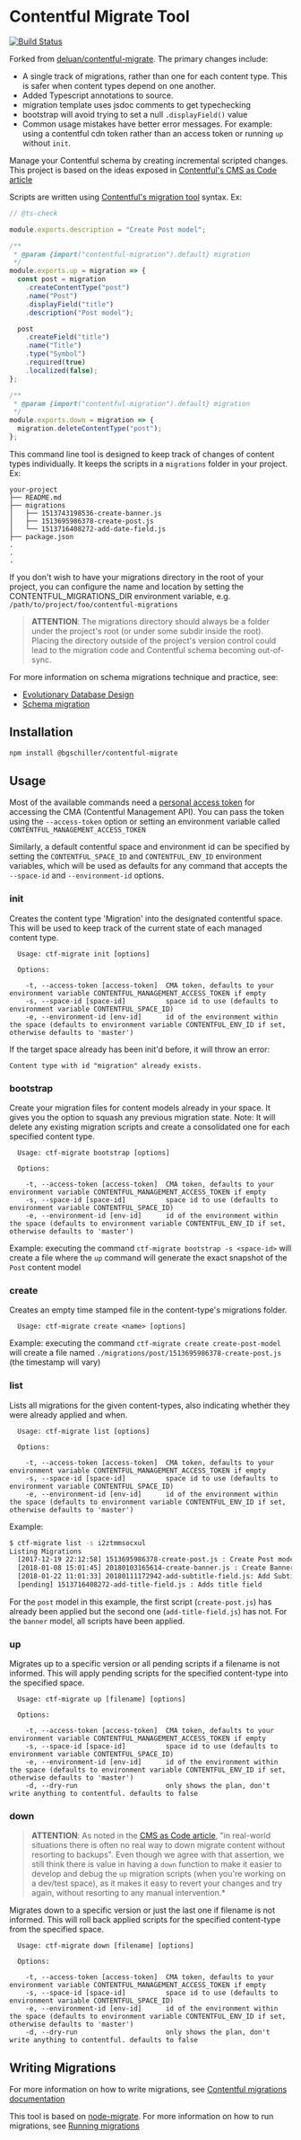 # Contentful Migrate Tool

<!-- [![npm](https://img.shields.io/npm/v/contentful-migrate.svg)](https://www.npmjs.com/package/contentful-migrate)
[![contentful-migration version](https://img.shields.io/npm/dependency-version/contentful-migrate/contentful-migration)](https://www.npmjs.com/package/contentful-migration) -->
[![Build Status](https://github.com/bgschiller/contentful-migrate/workflows/CI/badge.svg)](https://github.com/bgschiller/contentful-migrate/actions)

Forked from [deluan/contentful-migrate](https://github.com/deluan/contentful-migrate). The primary changes include:
- A single track of migrations, rather than one for each content type. This is safer when content types depend on one another.
- Added Typescript annotations to source.
- migration template uses jsdoc comments to get typechecking
- bootstrap will avoid trying to set a null `.displayField()` value
- Common usage mistakes have better error messages. For example: using a contentful cdn token rather than an access token or running `up` without `init`.

Manage your Contentful schema by creating incremental scripted changes. This project is based on the ideas exposed
in [Contentful's CMS as Code article](https://www.contentful.com/r/knowledgebase/cms-as-code/)

Scripts are written using [Contentful's migration tool](https://github.com/contentful/contentful-migration) syntax. Ex:

```javascript
// @ts-check

module.exports.description = "Create Post model";

/**
 * @param {import("contentful-migration").default} migration
 */
module.exports.up = migration => {
  const post = migration
    .createContentType("post")
    .name("Post")
    .displayField("title")
    .description("Post model");

  post
    .createField("title")
    .name("Title")
    .type("Symbol")
    .required(true)
    .localized(false);
};

/**
 * @param {import("contentful-migration").default} migration
 */
module.exports.down = migration => {
  migration.deleteContentType("post");
};
```

This command line tool is designed to keep track of changes of content types individually. It keeps the
scripts in a `migrations` folder in your project. Ex:

```
your-project
├── README.md
├── migrations
│   ├── 1513743198536-create-banner.js
│   ├── 1513695986378-create-post.js
│   └── 1513716408272-add-date-field.js
├── package.json
.
.
.

```

If you don't wish to have your migrations directory in the root of your project, you can configure the name and location by setting the CONTENTFUL_MIGRATIONS_DIR environment variable, e.g. `/path/to/project/foo/contentful-migrations`

> **ATTENTION**: The migrations directory should always be a folder under the project's root (or under some subdir inside the root). Placing the directory outside of the project's version control could lead to the migration code and Contentful schema becoming out-of-sync.

For more information on schema migrations technique and practice, see:

- [Evolutionary Database Design](https://martinfowler.com/articles/evodb.html)
- [Schema migration](https://en.wikipedia.org/wiki/Schema_migration)

## Installation

```sh
npm install @bgschiller/contentful-migrate
```

## Usage

Most of the available commands need a
[personal access token](https://www.contentful.com/developers/docs/references/authentication/)
for accessing the CMA (Contentful Management API). You can pass the token using the `--access-token`
option or setting an environment variable called `CONTENTFUL_MANAGEMENT_ACCESS_TOKEN`

Similarly, a default contentful space and environment id can be specified by setting the `CONTENTFUL_SPACE_ID`
and `CONTENTFUL_ENV_ID` environment variables, which will be used as defaults for any command that accepts
the `--space-id` and `--environment-id` options.

### init

Creates the content type 'Migration' into the designated contentful space. This will be
used to keep track of the current state of each managed content type.

```
  Usage: ctf-migrate init [options]

  Options:

    -t, --access-token [access-token]  CMA token, defaults to your environment variable CONTENTFUL_MANAGEMENT_ACCESS_TOKEN if empty
    -s, --space-id [space-id]          space id to use (defaults to environment variable CONTENTFUL_SPACE_ID)
    -e, --environment-id [env-id]      id of the environment within the space (defaults to environment variable CONTENTFUL_ENV_ID if set, otherwise defaults to 'master')
```

If the target space already has been init'd before, it will throw an error:

`Content type with id "migration" already exists.`

### bootstrap

Create your migration files for content models already in your space. It gives you the option to squash any previous migration state.
Note: It will delete any existing migration scripts and create a consolidated one for each specified content type.

```
  Usage: ctf-migrate bootstrap [options]

  Options:

    -t, --access-token [access-token]  CMA token, defaults to your environment variable CONTENTFUL_MANAGEMENT_ACCESS_TOKEN if empty
    -s, --space-id [space-id]          space id to use (defaults to environment variable CONTENTFUL_SPACE_ID)
    -e, --environment-id [env-id]      id of the environment within the space (defaults to environment variable CONTENTFUL_ENV_ID if set, otherwise defaults to 'master')
```

Example: executing the command `ctf-migrate bootstrap -s <space-id>` will create a file where the `up` command will generate the exact snapshot of the `Post` content model

### create

Creates an empty time stamped file in the content-type's migrations folder.

```
  Usage: ctf-migrate create <name> [options]
```

Example: executing the command `ctf-migrate create create-post-model` will create a file named `./migrations/post/1513695986378-create-post.js` (the timestamp will vary)

### list

Lists all migrations for the given content-types, also indicating whether they were already
applied and when.

```
  Usage: ctf-migrate list [options]

  Options:

    -t, --access-token [access-token]  CMA token, defaults to your environment variable CONTENTFUL_MANAGEMENT_ACCESS_TOKEN if empty
    -s, --space-id [space-id]          space id to use (defaults to environment variable CONTENTFUL_SPACE_ID)
    -e, --environment-id [env-id]      id of the environment within the space (defaults to environment variable CONTENTFUL_ENV_ID if set, otherwise defaults to 'master')
```

Example:

```bash
$ ctf-migrate list -s i2ztmmsocxul
Listing Migrations
  [2017-12-19 22:12:58] 1513695986378-create-post.js : Create Post model
  [2018-01-08 15:01:45] 20180103165614-create-banner.js : Create Banner model
  [2018-01-22 11:01:33] 20180111172942-add-subtitle-field.js: Add Subtitle field
  [pending] 1513716408272-add-title-field.js : Adds title field
```

For the `post` model in this example, the first script (`create-post.js`) has already been applied but the second one (`add-title-field.js`) has not. For the `banner` model, all scripts have been applied.

### up

Migrates up to a specific version or all pending scripts if a filename is not informed. This will apply pending scripts for
the specified content-type into the specified space.

```
  Usage: ctf-migrate up [filename] [options]

  Options:

    -t, --access-token [access-token]  CMA token, defaults to your environment variable CONTENTFUL_MANAGEMENT_ACCESS_TOKEN if empty
    -s, --space-id [space-id]          space id to use (defaults to environment variable CONTENTFUL_SPACE_ID)
    -e, --environment-id [env-id]      id of the environment within the space (defaults to environment variable CONTENTFUL_ENV_ID if set, otherwise defaults to 'master')
    -d, --dry-run                      only shows the plan, don't write anything to contentful. defaults to false
```

### down

> **ATTENTION**: As noted in the [CMS as Code article](https://www.contentful.com/r/knowledgebase/cms-as-code/#how-to-get-started),
"in real-world situations there is often no real way to down migrate content without resorting to backups". Even though
we agree with that assertion, we still think there is value in having a `down` function to make it easier to develop
and debug the `up` migration scripts (when you're working on a dev/test space), as it makes it easy to revert your
changes and try again, without resorting to any manual intervention.\*

Migrates down to a specific version or just the last one if filename is not informed. This will roll back applied scripts
for the specified content-type from the specified space.

```
  Usage: ctf-migrate down [filename] [options]

  Options:

    -t, --access-token [access-token]  CMA token, defaults to your environment variable CONTENTFUL_MANAGEMENT_ACCESS_TOKEN if empty
    -s, --space-id [space-id]          space id to use (defaults to environment variable CONTENTFUL_SPACE_ID)
    -e, --environment-id [env-id]      id of the environment within the space (defaults to environment variable CONTENTFUL_ENV_ID if set, otherwise defaults to 'master')
    -d, --dry-run                      only shows the plan, don't write anything to contentful. defaults to false
```

## Writing Migrations

For more information on how to write migrations, see
[Contentful migrations documentation](https://github.com/contentful/contentful-migration#documentation--references)

This tool is based on [node-migrate](https://github.com/tj/node-migrate). For more
information on how to run migrations, see [Running migrations](https://github.com/tj/node-migrate#running-migrations)
